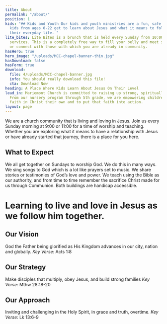 ```yaml
---
title: About
permalink: "/about/"
position: 1
kids: "## Kids and Youth Our kids and youth ministries are a fun, safe place where
  kids from ages 0-22 get to learn about Jesus and what it means to follow Him in
  their everyday life. "
lite_bites: Lite Bites is a brunch that is held every Sunday from 10:00-11:00 in between
  services. This is a completely free way to fill your belly and meet some new friends
  or connect with those with which you are already in community.
hasHero: true
hero_image: "/uploads/MCC-chapel-banner-thin.jpg"
hasDownload: false
hasForm: true
download:
  file: 4/uploads/MCC-chapel-banner.jpg
  info: You should really download this file!
  cta: Download Now
heading: A Place Where Kids Learn About Jesus On Their Level
lead_in: Mariemont Church is committed to raising up strong, spiritually healthy children.
  From our nursery program through 5th grade, we are empowering children to make a
  faith in Christ their own and to put that faith into action.
layout: page
---
```


We are a church community that is living and loving in Jesus. Join us every Sunday morning at 9:00 or 11:00 for a time of worship and teaching. Whether you are exploring what it means to have a relationship with Jesus or have already started that journey, there is a place for you here.

## What to Expect

We all get together on Sundays to worship God. We do this in many ways. We sing songs to God which is a lot like prayers set to music. We share stories or testimonies of God’s love and power. We teach using the Bible as our authority, and from time to time remember the sacrifice Christ made for us through Communion. Both buildings are handicap accessible.

# Learning to live and love in Jesus as we follow him together. 

## Our Vision
God the Father being glorified as His Kingdom advances in our city, nation and globally. 
*Key Verse*: Acts 1:8

## Our Strategy 
Make disciples that multiply, obey Jesus, and build strong families
*Key Verse*: Mthw 28:18-20 

## Our Approach
Inviting and challenging in the Holy Spirit, in grace and truth, overtime. 
*Key Verse*: Lk 13:6-9 